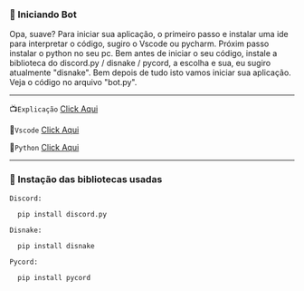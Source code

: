 ### 🔌 Iniciando Bot


Opa, suave? Para iniciar sua aplicação, o primeiro passo e instalar uma ide para interpretar o código, sugiro o Vscode ou pycharm. Próxim passo instalar o python no seu
pc. Bem antes de iniciar o seu código, instale a biblioteca do discord.py / disnake / pycord, a escolha e sua, eu sugiro atualmente "disnake". Bem depois de tudo isto
vamos iniciar sua aplicação. Veja o código no arquivo "bot.py".
________________________________

📺`Explicação` [Click Aqui](https://youtu.be/lPINuRgMk4g) 

🤖`Vscode` [Click Aqui](https://code.visualstudio.com) 

🐍`Python` [Click Aqui](https://www.python.org) 

__________________________________

### 📖 Instação das bibliotecas usadas

`Discord:` 

      pip install discord.py

`Disnake:`

      pip install disnake

`Pycord:`

      pip install pycord
